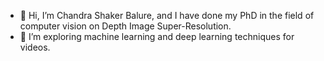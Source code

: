 - 👋 Hi, I’m Chandra Shaker Balure, and I have done my PhD in the field of computer vision on Depth Image Super-Resolution.
- 👀 I’m exploring machine learning and deep learning techniques for videos.

<!---
balure1986a/balure1986a is a ✨ special ✨ repository because its `README.md` (this file) appears on your GitHub profile.
You can click the Preview link to take a look at your changes.
--->
